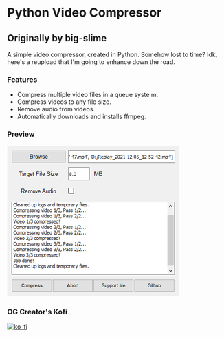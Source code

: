 # Python Video Compressor
## Originally by big-slime
A simple video compressor, created in Python. Somehow lost to time? Idk, here's a reupload that I'm going to enhance down the road.

### Features
- Compress multiple video files in a queue syste m.
- Compress videos to any file size.
- Remove audio from videos.
- Automatically downloads and installs ffmpeg.

### Preview
![Screenshot 1](screenshot.png)

### OG Creator's Kofi
[![ko-fi](https://ko-fi.com/img/githubbutton_sm.svg)](https://ko-fi.com/V7V82NKB5)
